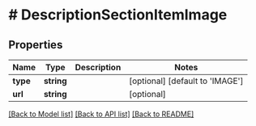 # # DescriptionSectionItemImage

## Properties

Name | Type | Description | Notes
------------ | ------------- | ------------- | -------------
**type** | **string** |  | [optional] [default to 'IMAGE']
**url** | **string** |  | [optional] 

[[Back to Model list]](../../README.md#documentation-for-models) [[Back to API list]](../../README.md#documentation-for-api-endpoints) [[Back to README]](../../README.md)


